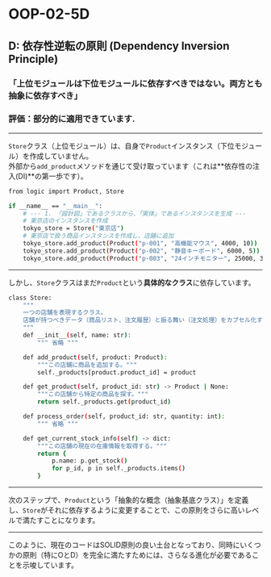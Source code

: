 # OOP-02-5D

## D: 依存性逆転の原則 (Dependency Inversion Principle)

### 「上位モジュールは下位モジュールに依存すべきではない。両方とも抽象に依存すべき」

### 評価：部分的に適用できています.

---

`Store`クラス（上位モジュール）は、自身で`Product`インスタンス（下位モジュール）を作成していません。<br>
外部から`add_product`メソッドを通じて受け取っています（これは**依存性の注入(DI)**の第一歩です）。

```bash
from logic import Product, Store

if __name__ == "__main__":
    # --- 1. 「設計図」であるクラスから、「実体」であるインスタンスを生成 ---
    # 東京店のインスタンスを作成
    tokyo_store = Store("東京店")
    # 東京店で扱う商品インスタンスを作成し、店舗に追加
    tokyo_store.add_product(Product("p-001", "高機能マウス", 4000, 10))
    tokyo_store.add_product(Product("p-002", "静音キーボード", 6000, 5))
    tokyo_store.add_product(Product("p-003", "24インチモニター", 25000, 3))

```

---

しかし、`Store`クラスはまだ`Product`という**具体的なクラス**に依存しています。

```bash
class Store:
    """
    一つの店舗を表現するクラス。
    店舗が持つべきデータ（商品リスト、注文履歴）と振る舞い（注文処理）をカプセル化する。
    """
    def __init__(self, name: str):
        """ 省略 """

    def add_product(self, product: Product):
        """この店舗に商品を追加する。"""
        self._products[product.product_id] = product

    def get_product(self, product_id: str) -> Product | None:
        """この店舗から特定の商品を探す。"""
        return self._products.get(product_id)

    def process_order(self, product_id: str, quantity: int):
        """ 省略 """

    def get_current_stock_info(self) -> dict:
        """この店舗の現在の在庫情報を取得する。"""
        return {
            p.name: p.get_stock()
            for p_id, p in self._products.items()
        }

```

---

次のステップで、`Product`という「抽象的な概念（抽象基底クラス）」を定義し、`Store`がそれに依存するように変更することで、この原則をさらに高いレベルで満たすことになります。

---

このように、現在のコードはSOLID原則の良い土台となっており、同時にいくつかの原則（特にOとD）を完全に満たすためには、さらなる進化が必要であることを示唆しています。
